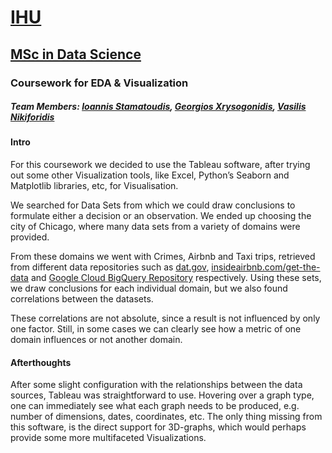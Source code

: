 # [IHU](https://www.ihu.edu.gr/)
## [MSc in Data Science](https://www.tech.ihu.edu.gr/index.php/en/msc-in-data-science)
### Coursework for EDA & Visualization
##### Team Members: [Ioannis Stamatoudis](https://github.com/Jsijon), [Georgios Xrysogonidis](https://github.com/GeorgiosChrysogonidis), [Vasilis Nikiforidis](https://github.com/VasilisNikiforidis)

#### Intro
For this coursework we decided to use the Tableau software, after trying out some other Visualization tools, like Excel, Python’s Seaborn and Matplotlib libraries, etc, for Visualisation.

We searched for Data Sets from which we could draw conclusions to formulate either a decision or an observation. We ended up choosing the city of Chicago, where many data sets from a variety of domains were provided. 

From these domains we went with Crimes, Airbnb and Taxi trips, retrieved from different data repositories such as [dat.gov](https://www.data.gov/), [insideairbnb.com/get-the-data](insideairbnb.com/get-the-data) and [Google Cloud BigQuery Repository](https://cloud.google.com/bigquery/public-data/) respectively. Using these sets, we draw conclusions for each individual domain, but we also found correlations between the datasets. 

These correlations are not absolute, since a result is not influenced by only one factor. Still, in some cases we can clearly see how a metric of one domain influences or not another domain.


#### Afterthoughts

After some slight configuration with the relationships between the data sources, Tableau was straightforward to use. Hovering over a graph type, one can immediately see what each graph needs to be produced, e.g. number of dimensions, dates, coordinates, etc. The only thing missing from this software, is the direct support for 3D-graphs, which would perhaps provide some more multifaceted Visualizations.
